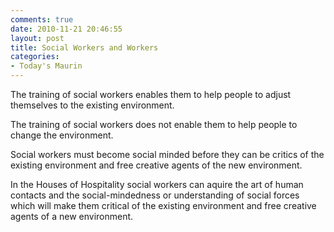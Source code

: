```yaml
---
comments: true
date: 2010-11-21 20:46:55
layout: post
title: Social Workers and Workers
categories:
- Today's Maurin
---
```


The training of social workers
enables them to help people
to adjust themselves
to the existing environment.

The training of social workers
does not enable them 
to help people
to change the environment.

Social workers
must become social minded
before they can be
critics of the existing environment
and free creative agents
of the new environment.

In the Houses of Hospitality
social workers can aquire
the art of human contacts
and the social-mindedness
or understanding of social forces
which will make them
critical of the existing environment
and free creative agents
of a new environment.
